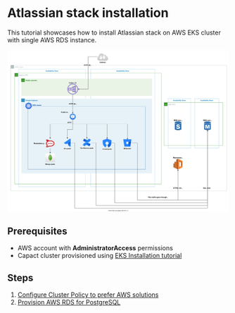 # Atlassian stack installation

This tutorial showcases how to install Atlassian stack on AWS EKS cluster with single AWS RDS instance.

![Capact_Atlassian](./assets/Capact_Atlassian.svg)

## Prerequisites

- AWS account with **AdministratorAccess** permissions
- Capact cluster provisioned using [EKS Installation tutorial](../eks-installation/README.md)

## Steps

1. [Configure Cluster Policy to prefer AWS solutions](./1-cluster-policy-configuration.md)
1. [Provision AWS RDS for PostgreSQL](./2-aws-rds-provisioning.md)
